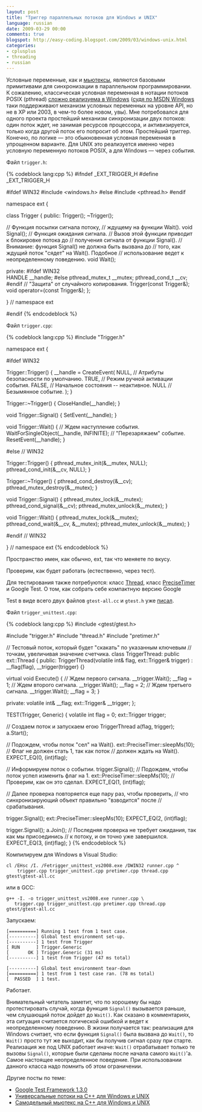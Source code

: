 ```yaml
---
layout: post
title: "Триггер параллельных потоков для Windows и UNIX"
language: russian
date: 2009-03-29 00:00
comments: true
blogspot: http://easy-coding.blogspot.com/2009/03/windows-unix.html
categories:
- cplusplus
- threading
- russian
---
```

Условные переменные, как и [мьютексы][Самодельный мьютекс на C++ для Windows и UNIX], являются базовыми примитивами для синхронизации в параллельном программировании. К сожалению, классическая условная переменная в нотации потоков POSIX (pthread) [сложно реализуема в Windows][Conditional Variables in Windows] ([судя по MSDN Windows][Native Conditional Variables in Windows] таки поддерживают механизм условных переменных на уровне API, но не в XP или 2003, в чем-то более новом, увы). Мне потребовался для одного проекта простейший механизм синхронизации двух потоков: один поток ждет, не занимая ресурсов процессора, и активизируется, только когда другой поток его попросит об этом. Простейший триггер. Конечно, по логике — это обыкновенная условная переменная в упрощенном варианте. Для UNIX это реализуется именно через условную переменную потоков POSIX, а для Windows — через события.

[Conditional Variables in Windows]: http://www.cs.wustl.edu/~schmidt/win32-cv-1.html
[Native Conditional Variables in Windows]: http://msdn.microsoft.com/en-us/library/ms686903(VS.85).aspx

Файл `trigger.h`:

{% codeblock lang:cpp %}
#ifndef _EXT_TRIGGER_H
#define _EXT_TRIGGER_H

#ifdef WIN32
  #include <windows.h>
#else
  #include <pthread.h>
#endif

namespace ext {

class Trigger {
public:
  Trigger();
  ~Trigger();
  
  // Функция посылки сигнала потоку, 
  // ждущему на функции Wait().
  void Signal();
  // Функция ожидания сигнала.
  // Вызов этой функции приводит к блокировке потока до
  // получения сигнала от функции Signal().
  // Внимание: функция Signal() не должна быть вызвана до
  // того, как ждущий поток "сядет" на Wait(). Подобное 
  // использование ведет к неопределенному поведению.
  void Wait();

private:
#ifdef WIN32    
  HANDLE __handle;
#else
  pthread_mutex_t __mutex;
  pthread_cond_t __cv;
#endif
  // "Защита" от случайного копирования.
  Trigger(const Trigger&);
  void operator=(const Trigger&);
};

} // namespace ext

#endif
{% endcodeblock %}

Файл `trigger.cpp`:

{% codeblock lang:cpp %}
#include "Trigger.h"

namespace ext {

#ifdef WIN32

Trigger::Trigger() { 
  __handle = CreateEvent(
    NULL,               // Атрибуты безопасности по умолчанию.
    TRUE,               // Режим ручной активации события.
    FALSE,              // Начальное состояния -- неактивное.
    NULL                // Безымянное событие.
  ); 
}

Trigger::~Trigger() { 
  CloseHandle(__handle);
}

void Trigger::Signal() {
  SetEvent(__handle);
}

void Trigger::Wait() {
  // Ждем наступление события.
  WaitForSingleObject(__handle, INFINITE);
  // "Перезаряжаем" событие.
  ResetEvent(__handle);
}

#else // WIN32

Trigger::Trigger() { 
  pthread_mutex_init(&__mutex, NULL); 
  pthread_cond_init(&__cv, NULL); 
}

Trigger::~Trigger() { 
  pthread_cond_destroy(&__cv); 
  pthread_mutex_destroy(&__mutex); 
}

void Trigger::Signal() {
  pthread_mutex_lock(&__mutex);
  pthread_cond_signal(&__cv);
  pthread_mutex_unlock(&__mutex);
}

void Trigger::Wait() {
  pthread_mutex_lock(&__mutex);
  pthread_cond_wait(&__cv, &__mutex);
  pthread_mutex_unlock(&__mutex);
}

#endif // WIN32

} // namespace ext
{% endcodeblock %}

Пространство имен, как обычно, ext, так что меняете по вкусу.

Проверим, как будет работать (естественно, через тест). 

Для тестирования также потребуются: класс [Thread][Универсальные потоки на С++ для Windows и UNIX], класс [PreciseTimer][Миллисекундный таймер для Windows и UNIX] и Google Test. О том, как собрать себе компактную версию Google 

Test в виде всего двух файлов `gtest-all.cc` и `gtest.h` уже [писал][Google Test Framework 1.3.0].

Файл `trigger_unittest.cpp`:

{% codeblock lang:cpp %}
#include <gtest/gtest.h>

#include "trigger.h"
#include "thread.h"
#include "pretimer.h"

// Тестовый поток, который будет "скакать" по указанным ключевым
// точкам, увеличивая значение счетчика.
class TriggerThread: public ext::Thread {
public:
  TriggerThread(volatile int& flag, ext::Trigger& trigger) :
    __flag(flag), __trigger(trigger)
  {}

  virtual void Execute() {
    // Ждем первого сигнала.
    __trigger.Wait();
    __flag = 1;
    // Ждем второго сигнала.
    __trigger.Wait();
    __flag = 2;
    // Ждем третьего сигнала.
    __trigger.Wait();
    __flag = 3;
  }

private:
  volatile int& __flag;
  ext::Trigger& __trigger;
};

TEST(Trigger, Generic) {
  volatile int flag = 0;
  ext::Trigger trigger;

  // Создаем поток и запускаем егою
  TriggerThread a(flag, trigger);
  a.Start();

  // Подождем, чтобы поток "сел" на Wait().
  ext::PreciseTimer::sleepMs(10);
  // Флаг не должен стать 1, так как поток
  // должен ждать на Wait().
  EXPECT_EQ(0, (int)flag);
   
  // Информируем поток о событии.
  trigger.Signal();
  // Подождем, чтобы поток успел изменить флаг на 1.
  ext::PreciseTimer::sleepMs(10);
  // Проверим, как он это сделал.
  EXPECT_EQ(1, (int)flag);

  // Далее проверка повторяется еще пару раз, чтобы проверить,
  // что синхронизирующий объект правильно "взводится" после
  // срабатывания.

  trigger.Signal();
  ext::PreciseTimer::sleepMs(10);
  EXPECT_EQ(2, (int)flag);

  trigger.Signal();
  a.Join();
  // Последняя проверка не требует ожидания, так как мы присоединись
  // к потоку, и он точно уже завершился.
  EXPECT_EQ(3, (int)flag);
}
{% endcodeblock %}

Компилируем для Windows в Visual Studio:

    cl /EHsc /I. /Fetrigger_unittest_vs2008.exe /DWIN32 runner.cpp ^
        trigger.cpp trigger_unittest.cpp pretimer.cpp thread.cpp gtest\gtest-all.cc

или в GCC:

    g++ -I. -o trigger_unittest_vs2008.exe runner.cpp \
       trigger.cpp trigger_unittest.cpp pretimer.cpp thread.cpp gtest/gtest-all.cc

Запускаем:

    [==========] Running 1 test from 1 test case.
    [----------] Global test environment set-up.
    [----------] 1 test from Trigger
    [ RUN      ] Trigger.Generic
    [       OK ] Trigger.Generic (31 ms)
    [----------] 1 test from Trigger (47 ms total)

    [----------] Global test environment tear-down
    [==========] 1 test from 1 test case ran. (78 ms total)
    [  PASSED  ] 1 test.

Работает.

Внимательный читатель заметит, что по хорошему бы надо протестировать случай, когда функция `Signal()` вызывается раньше, чем слушающий поток дойдет до `Wait()`. Как сказано в комментариях, эта ситуация считается логической ошибкой и ведет к неопределенному поведению. В жизни получается так: реализация для Windows считает, что если функция `Signal()` была вызвана до `Wait()`, то `Wait()` просто тут же выходит, как бы получив сигнал сразу при старте. Реализация же под UNIX работает иначе: `Wait()` отрабатывает только те вызовы `Signal()`, которые были сделаны после начала самого `Wait()`'а. Самое настоящее неопределенное поведение. При использовании данного класса надо помнить об этом ограничении.

Другие посты по теме:

* [Google Test Framework 1.3.0][]
* [Универсальные потоки на С++ для Windows и UNIX][]
* [Самодельный мьютекс на C++ для Windows и UNIX][]

[Универсальные потоки на С++ для Windows и UNIX]: /blog/russian/2009/01/26/universal-threads-for-windows-and-unix/
[Миллисекундный таймер для Windows и UNIX]: /blog/russian/2009/01/29/milliseconds-timer-for-windows-and-unix/
[Самодельный мьютекс на C++ для Windows и UNIX]: /blog/russian/2009/02/06/universal-mutex-in-cpp-for-windows-and-unix/
[Google Test Framework 1.3.0]: /blog/russian/2009/03/19/google-test-framework-130/
